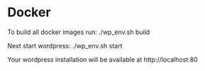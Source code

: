 Docker
======

To build all docker images run:
./wp_env.sh build

Next start wordpress:
./wp_env.sh start

Your wordpress installation will be available at http://localhost:80
